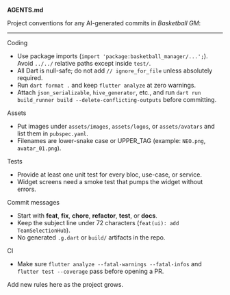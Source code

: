 **AGENTS.md**

Project conventions for any AI-generated commits in *Basketball GM*:

---

Coding

* Use package imports (`import 'package:basketball_manager/...';`). Avoid `../../` relative paths except inside `test/`.
* All Dart is null-safe; do not add `// ignore_for_file` unless absolutely required.
* Run `dart format .` and keep `flutter analyze` at zero warnings.
* Attach `json_serializable`, `hive_generator`, etc., and run `dart run build_runner build --delete-conflicting-outputs` before committing.

Assets

* Put images under `assets/images`, `assets/logos`, or `assets/avatars` and list them in `pubspec.yaml`.
* Filenames are lower-snake case or UPPER\_TAG (example: `NEO.png`, `avatar_01.png`).

Tests

* Provide at least one unit test for every bloc, use-case, or service.
* Widget screens need a smoke test that pumps the widget without errors.

Commit messages

* Start with **feat**, **fix**, **chore**, **refactor**, **test**, or **docs**.
* Keep the subject line under 72 characters (`feat(ui): add TeamSelectionHub`).
* No generated `.g.dart` or `build/` artifacts in the repo.

CI

* Make sure `flutter analyze --fatal-warnings --fatal-infos` and `flutter test --coverage` pass before opening a PR.

Add new rules here as the project grows.
